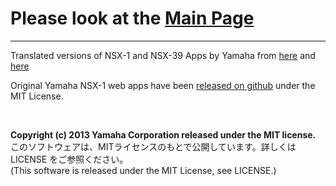 # Please look at the [Main Page](https://hummtaro.github.io/NSX1-Apps-Eng/)

 * * *

Translated versions of NSX-1 and NSX-39 Apps by Yamaha from [here](http://yamaha-webmusic.github.io/nsx1-apps/manual/) and [here](http://otonanokagaku.net/nsx39/app.html)

Original Yamaha NSX-1 web apps have been [released on github](https://github.com/yamaha-webmusic/nsx1-apps) under the MIT License.

&nbsp;

**Copyright (c) 2013 Yamaha Corporation released under the MIT license.**  
このソフトウェアは、MITライセンスのもとで公開しています。詳しくは LICENSE をご参照ください。  
(This software is released under the MIT License, see LICENSE.)

